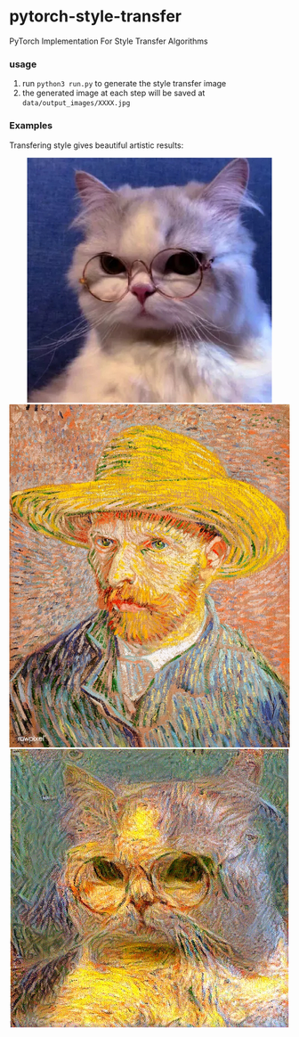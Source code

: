 # pytorch-style-transfer

PyTorch Implementation For Style Transfer Algorithms

### usage

1. run `python3 run.py` to generate the style transfer image
2. the generated image at each step will be saved at `data/output_images/XXXX.jpg`

### Examples

Transfering style gives beautiful artistic results:

<p align="center">
<img src="data/example/cat.JPG" with="270px">
<img src="data/example/vg_self.jpg" with="270px">
<img src="data/example/cat_with_style.jpg" with="270px">
</p>
